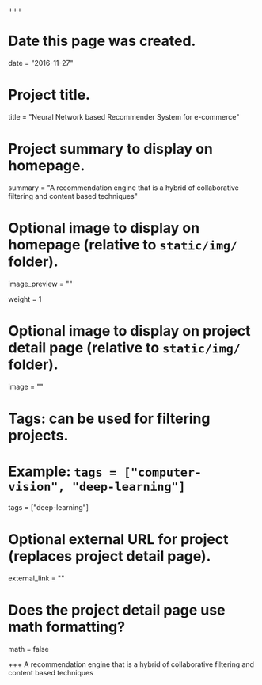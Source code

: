 +++
# Date this page was created.
date = "2016-11-27"

# Project title.
title = "Neural Network based Recommender System for e-commerce"

# Project summary to display on homepage.
summary = "A recommendation engine that is a hybrid of collaborative filtering and content based techniques"

# Optional image to display on homepage (relative to `static/img/` folder).
image_preview = ""

weight = 1

# Optional image to display on project detail page (relative to `static/img/` folder).
image = ""

# Tags: can be used for filtering projects.
# Example: `tags = ["computer-vision", "deep-learning"]`
tags = ["deep-learning"]

# Optional external URL for project (replaces project detail page).
external_link = ""

# Does the project detail page use math formatting?
math = false

+++
A recommendation engine that is a hybrid of collaborative filtering and content based techniques
